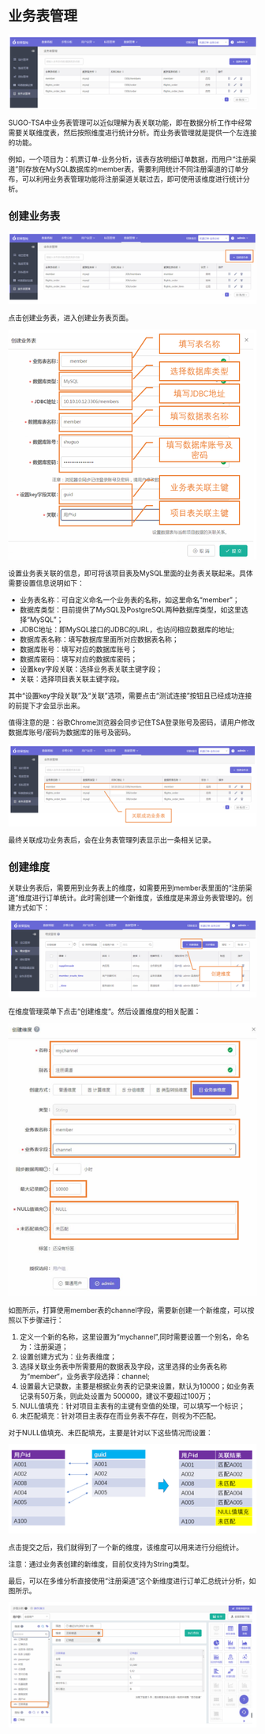 # 业务表管理
![](/assets/business/1.png)

SUGO-TSA中业务表管理可以近似理解为表关联功能，即在数据分析工作中经常需要关联维度表，然后按照维度进行统计分析。而业务表管理就是提供一个左连接的功能。



例如，一个项目为：机票订单-业务分析，该表存放明细订单数据，而用户“注册渠道”则存放在MySQL数据库的member表，需要利用统计不同注册渠道的订单分布，可以利用业务表管理功能将注册渠道关联过去，即可使用该维度进行统计分析。

## **创建业务表**
![](/assets/business/2.png)

点击创建业务表，进入创建业务表页面。


![](/assets/business/3.png)


设置业务表关联的信息，即可将该项目表及MySQL里面的业务表关联起来。具体需要设置信息说明如下：

* 业务表名称：可自定义命名一个业务表的名称，如这里命名“member”；
* 数据库类型：目前提供了MySQL及PostgreSQL两种数据库类型，如这里选择“MySQL”；
* JDBC地址：即MySQL接口的JDBC的URL，也访问相应数据库的地址;
* 数据库表名称：填写数据库里面所对应数据表名称；
* 数据库账号：填写对应的数据库账号；
* 数据库密码：填写对应的数据库密码；
* 设置key字段关联：选择业务表关联主键字段；
* 关联：选择项目表关联主键字段。


其中“设置key字段关联”及“关联”选项，需要点击“测试连接”按钮且已经成功连接的前提下才会显示出来。


值得注意的是：谷歌Chrome浏览器会同步记住TSA登录账号及密码，请用户修改数据库账号/密码为数据库的账号及密码。


![](/assets/business/4.png)

最终关联成功业务表后，会在业务表管理列表显示出一条相关记录。



## **创建维度**
关联业务表后，需要用到业务表上的维度，如需要用到member表里面的“注册渠道”维度进行订单统计。此时需创建一个新维度，该维度是来源业务表管理的。创建方式如下：

![](/assets/business/5.png)

在维度管理菜单下点击“创建维度“。然后设置维度的相关配置：

![](/assets/business/6.png)

如图所示，打算使用member表的channel字段，需要新创建一个新维度，可以按照以下步骤进行：
1. 定义一个新的名称，这里设置为“mychannel”,同时需要设置一个别名，命名为：注册渠道；
2. 设置创建方式为：业务表维度；
3. 选择关联业务表中所需要用的数据表及字段，这里选择的业务表名称为“member“，业务表字段选择：channel;
4. 设置最大记录数，主要是根据业务表的记录来设置，默认为10000；如业务表记录有50万条，则此处设置为 500000，建议不要超过100万；
5. NULL值填充：针对项目主表有的主键有空值的处理，可以填写一个标识；
6. 未匹配填充：针对项目主表存在而业务表不存在，则视为不匹配。

对于NULL值填充、未匹配填充，主要是针对以下这些情况而设置：

![](/assets/business/7.png)

点击提交之后，我们就得到了一个新的维度，该维度可以用来进行分组统计。

注意：通过业务表创建的新维度，目前仅支持为String类型。

最后，可以在多维分析直接使用“注册渠道”这个新维度进行订单汇总统计分析，如图所示。

![](/assets/business/8.png)







